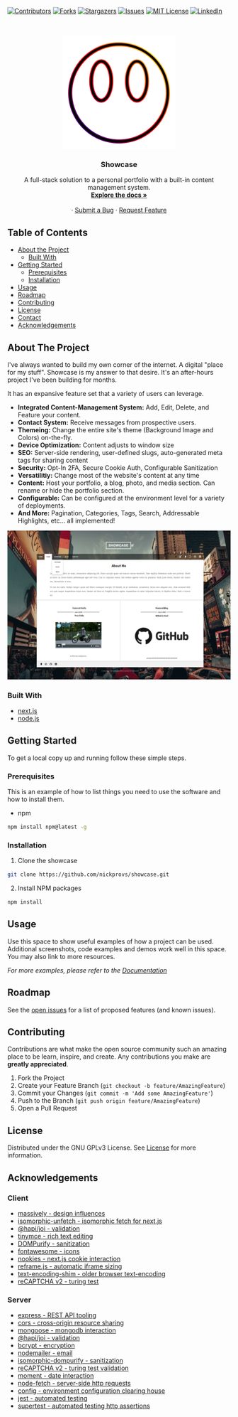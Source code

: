 <!-- PROJECT SHIELDS -->
<!--
*** I'm using markdown "reference style" links for readability.
*** Reference links are enclosed in brackets [ ] instead of parentheses ( ).
*** See the bottom of this document for the declaration of the reference variables
*** for contributors-url, forks-url, etc. This is an optional, concise syntax you may use.
*** https://www.markdownguide.org/basic-syntax/#reference-style-links
-->

[![Contributors][contributors-shield]][contributors-url]
[![Forks][forks-shield]][forks-url]
[![Stargazers][stars-shield]][stars-url]
[![Issues][issues-shield]][issues-url]
[![MIT License][license-shield]][license-url]
[![LinkedIn][linkedin-shield]][linkedin-url]

<!-- PROJECT LOGO -->
<br />
<p align="center">
  <a href="https://github.com/nickprovs/showcase">
    <img src="_meta/images/logo.png" alt="Logo" width="256" height="256">
  </a>

  <h3 align="center">Showcase</h3>

  <p align="center">
    A full-stack solution to a personal portfolio with a built-in content management system.
    <br />
    <a href="https://github.com/nickprovs/showcase"><strong>Explore the docs »</strong></a>
    <br />
    <br />
    ·
    <a href="https://github.com/nickprovs/showcase/issues">Submit a Bug</a>
    ·
    <a href="https://github.com/nickprovs/showcase/issues">Request Feature</a>
  </p>
</p>

<!-- TABLE OF CONTENTS -->

## Table of Contents

- [About the Project](#about-the-project)
  - [Built With](#built-with)
- [Getting Started](#getting-started)
  - [Prerequisites](#prerequisites)
  - [Installation](#installation)
- [Usage](#usage)
- [Roadmap](#roadmap)
- [Contributing](#contributing)
- [License](#license)
- [Contact](#contact)
- [Acknowledgements](#acknowledgements)

<!-- ABOUT THE PROJECT -->

## About The Project

I've always wanted to build my own corner of the internet. A digital "place for my stuff".
Showcase is my answer to that desire. It's an after-hours project I've been building for months.

It has an expansive feature set that a variety of users can leverage.

- **Integrated Content-Management System:** Add, Edit, Delete, and Feature your content.
- **Contact System:** Receive messages from prospective users.
- **Themeing:** Change the entire site's theme (Background Image and Colors) on-the-fly.
- **Device Optimization:** Content adjusts to window size
- **SEO:** Server-side rendering, user-defined slugs, auto-generated meta tags for sharing content
- **Security:** Opt-In 2FA, Secure Cookie Auth, Configurable Sanitization
- **Versatilitiy:** Change most of the website's content at any time
- **Content:** Host your portfolio, a blog, photo, and media section. Can rename or hide the portfolio section.
- **Configurable:** Can be configured at the environment level for a variety of deployments.
- **And More:** Pagination, Categories, Tags, Search, Addressable Highlights, etc... all implemented!

[![Product Name Screen Shot][product-screenshot]](https://example.com)

### Built With

- [next.js](https://github.com/vercel/next.js)
- [node.js](https://github.com/nodejs)

<!-- GETTING STARTED -->

## Getting Started

To get a local copy up and running follow these simple steps.

### Prerequisites

This is an example of how to list things you need to use the software and how to install them.

- npm

```sh
npm install npm@latest -g
```

### Installation

1. Clone the showcase

```sh
git clone https://github.com/nickprovs/showcase.git
```

2. Install NPM packages

```sh
npm install
```

<!-- USAGE EXAMPLES -->

## Usage

Use this space to show useful examples of how a project can be used. Additional screenshots, code examples and demos work well in this space. You may also link to more resources.

_For more examples, please refer to the [Documentation](https://example.com)_

<!-- ROADMAP -->

## Roadmap

See the [open issues](https://github.com/nickprovs/showcase/issues) for a list of proposed features (and known issues).

<!-- CONTRIBUTING -->

## Contributing

Contributions are what make the open source community such an amazing place to be learn, inspire, and create. Any contributions you make are **greatly appreciated**.

1. Fork the Project
2. Create your Feature Branch (`git checkout -b feature/AmazingFeature`)
3. Commit your Changes (`git commit -m 'Add some AmazingFeature'`)
4. Push to the Branch (`git push origin feature/AmazingFeature`)
5. Open a Pull Request

<!-- LICENSE -->

## License

Distributed under the GNU GPLv3 License. See [License](LICENSE.md) for more information.

<!-- ACKNOWLEDGEMENTS -->

## Acknowledgements

### Client

- [massively - design influences](https://html5up.net/massively)
- [isomorphic-unfetch - isomorphic fetch for next.js](https://github.com/developit/unfetch/tree/master/packages/isomorphic-unfetch)
- [@hapi/joi - validation](https://github.com/hapijs/joi)
- [tinymce - rich text editing](https://github.com/tinymce/tinymce)
- [DOMPurify - sanitization](https://github.com/cure53/DOMPurify)
- [fontawesome - icons](https://github.com/FortAwesome/react-fontawesome)
- [nookies - next.js cookie interaction](https://github.com/maticzav/nookies)
- [reframe.js - automatic iframe sizing](https://github.com/dollarshaveclub/reframe.js/blob/master/src/reframe.js)
- [text-encoding-shim - older browser text-encoding](https://gitlab.com/PseudoPsycho/text-encoding-shim)
- [reCAPTCHA v2 - turing test](https://developers.google.com/recaptcha/intro)

### Server

- [express - REST API tooling](https://github.com/expressjs/express)
- [cors - cross-origin resource sharing](https://github.com/expressjs/cors)
- [mongoose - mongodb interaction](https://github.com/Automattic/mongoose)
- [@hapi/joi - validation](https://github.com/hapijs/joi)
- [bcrypt - encryption](https://www.npmjs.com/package/bcrypt)
- [nodemailer - email](https://github.com/nodemailer/nodemailer)
- [isomorphic-dompurify - sanitization](https://github.com/kkomelin/isomorphic-dompurify)
- [reCAPTCHA v2 - turing test validation](https://developers.google.com/recaptcha/intro)
- [moment - date interaction](https://github.com/moment/moment)
- [node-fetch - server-side http requests](https://github.com/node-fetch/node-fetch)
- [config - environment configuration clearing house](https://github.com/lorenwest/node-config)
- [jest - automated testing](https://github.com/facebook/jest)
- [supertest - automated testing http assertions](https://github.com/visionmedia/supertest)

<!-- MARKDOWN LINKS & IMAGES -->
<!-- https://www.markdownguide.org/basic-syntax/#reference-style-links -->

[contributors-shield]: https://img.shields.io/github/contributors/nickprovs/showcase.svg?style=flat-square
[contributors-url]: https://github.com/nickprovs/showcase/graphs/contributors
[forks-shield]: https://img.shields.io/github/forks/nickprovs/showcase.svg?style=flat-square
[forks-url]: https://github.com/nickprovs/showcase/network/members
[stars-shield]: https://img.shields.io/github/stars/nickprovs/showcase.svg?style=flat-square
[stars-url]: https://github.com/nickprovs/Showcase/stargazers
[issues-shield]: https://img.shields.io/github/issues/nickprovs/Showcase.svg?style=flat-square
[issues-url]: https://github.com/nickprovs/Showcase/issues
[license-shield]: https://img.shields.io/github/license/nickprovs/Showcase.svg?style=flat-square
[license-url]: https://github.com/nickprovs/Showcase/blob/master/LICENSE.txt
[linkedin-shield]: https://img.shields.io/badge/-LinkedIn-black.svg?style=flat-square&logo=linkedin&colorB=555
[linkedin-url]: https://linkedin.com/in/nickprovs
[product-screenshot]: _meta/images/sample/light_theme_home.jpg
